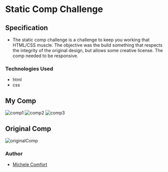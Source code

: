 # Static Comp Challenge

## Specification

* The static comp challenge is a challenge to keep you working that HTML/CSS muscle. The objective was the build something that respects the integrity of the original design, but allows some creative license. The comp needed to be responsive.

### Technologies Used
- html
- css

## My Comp
![comp1](https://user-images.githubusercontent.com/86859884/139771849-d89ab2a3-893f-498d-ac74-dd260a69302c.png)
![comp2](https://user-images.githubusercontent.com/86859884/139771997-4268d1c7-a337-4123-a58d-55cf1dcc3b1b.png)
![comp3](https://user-images.githubusercontent.com/86859884/139771922-4a3f6e63-8234-4b7a-893a-5f47a549e71e.png)

## Original Comp
![originalComp](https://user-images.githubusercontent.com/86859884/139772097-e315244f-48bc-41cc-a3c6-623aa3b3b862.png)

### Author
- [Michele Comfort](https://michelecomfort.github.io/static-comp/)
